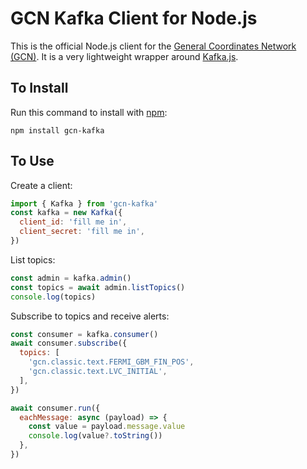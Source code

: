 # GCN Kafka Client for Node.js

This is the official Node.js client for the [General Coordinates Network (GCN)](https://gcn.nasa.gov). It is a very lightweight wrapper around [Kafka.js](https://kafka.js.org).

## To Install

Run this command to install with [npm](https://www.npmjs.com):

```
npm install gcn-kafka
```

## To Use

Create a client:

```mjs
import { Kafka } from 'gcn-kafka'
const kafka = new Kafka({
  client_id: 'fill me in',
  client_secret: 'fill me in',
})
```

List topics:

```mjs
const admin = kafka.admin()
const topics = await admin.listTopics()
console.log(topics)
```

Subscribe to topics and receive alerts:

```mjs
const consumer = kafka.consumer()
await consumer.subscribe({
  topics: [
    'gcn.classic.text.FERMI_GBM_FIN_POS',
    'gcn.classic.text.LVC_INITIAL',
  ],
})

await consumer.run({
  eachMessage: async (payload) => {
    const value = payload.message.value
    console.log(value?.toString())
  },
})
```
